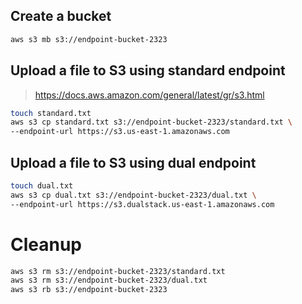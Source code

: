 ## Create a bucket

```sh
aws s3 mb s3://endpoint-bucket-2323
```

## Upload a file to S3 using standard endpoint

> https://docs.aws.amazon.com/general/latest/gr/s3.html

```sh
touch standard.txt
aws s3 cp standard.txt s3://endpoint-bucket-2323/standard.txt \
--endpoint-url https://s3.us-east-1.amazonaws.com
```

## Upload a file to S3 using dual endpoint

```sh
touch dual.txt
aws s3 cp dual.txt s3://endpoint-bucket-2323/dual.txt \
--endpoint-url https://s3.dualstack.us-east-1.amazonaws.com
```

# Cleanup

```sh
aws s3 rm s3://endpoint-bucket-2323/standard.txt
aws s3 rm s3://endpoint-bucket-2323/dual.txt
aws s3 rb s3://endpoint-bucket-2323
```

